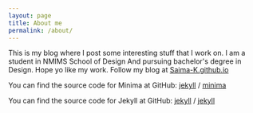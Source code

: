 ```yaml
---
layout: page
title: About me
permalink: /about/
---
```


This is my blog where I post some interesting stuff that I work on. I am a student in NMIMS School of Design And pursuing bachelor's degree in Design. Hope yo like my work. Follow my blog at [Saima-K.github.io](https://saima-k.github.io)

You can find the source code for Minima at GitHub:
[jekyll][jekyll-organization] /
[minima](https://github.com/jekyll/minima)

You can find the source code for Jekyll at GitHub:
[jekyll][jekyll-organization] /
[jekyll](https://github.com/jekyll/jekyll)


[jekyll-organization]: https://github.com/jekyll
